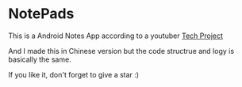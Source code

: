 # NotePads
This is a Android Notes App according to a youtuber [Tech Project](https://www.youtube.com/watch?v=Y37PsbMiZ0k&list=PL1tIj6UC0gcut51pibe8VRw4wauQRkEJJ)

And I made this in Chinese version but the code structrue and logy is basically the same.


If you like it, don't forget to give a star :)

